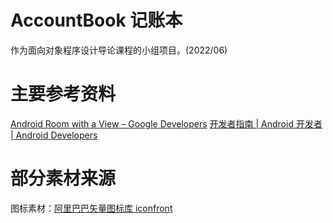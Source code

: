 # AccountBook 记账本
作为面向对象程序设计导论课程的小组项目。(2022/06)

# 主要参考资料

[Android Room with a View – Google Developers](https://developer.android.com/codelabs/android-room-with-a-view#0)
[开发者指南 | Android 开发者 | Android Developers](https://developer.android.google.cn/guide)

# 部分素材来源
图标素材：[阿里巴巴矢量图标库 iconfront](https://www.iconfont.cn/)  
